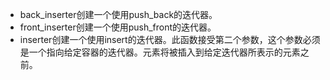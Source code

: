 - back_inserter创建一个使用push_back的迭代器。
- front_inserter创建一个使用push_front的迭代器。
- inserter创建一个使用insert的迭代器。此函数接受第二个参数，这个参数必须是一个指向给定容器的迭代器。元素将被插入到给定迭代器所表示的元素之前。